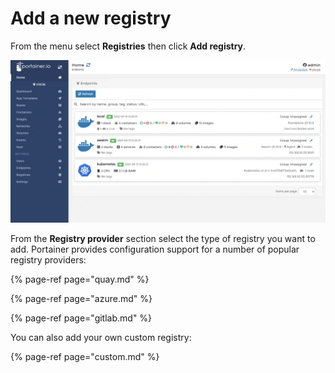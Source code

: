 # Add a new registry

From the menu select **Registries** then click **Add registry**.

![](../../../.gitbook/assets/registries-add-1.gif)

From the **Registry provider** section select the type of registry you want to add. Portainer provides configuration support for a number of popular registry providers:

{% page-ref page="quay.md" %}

{% page-ref page="azure.md" %}

{% page-ref page="gitlab.md" %}

You can also add your own custom registry:

{% page-ref page="custom.md" %}

